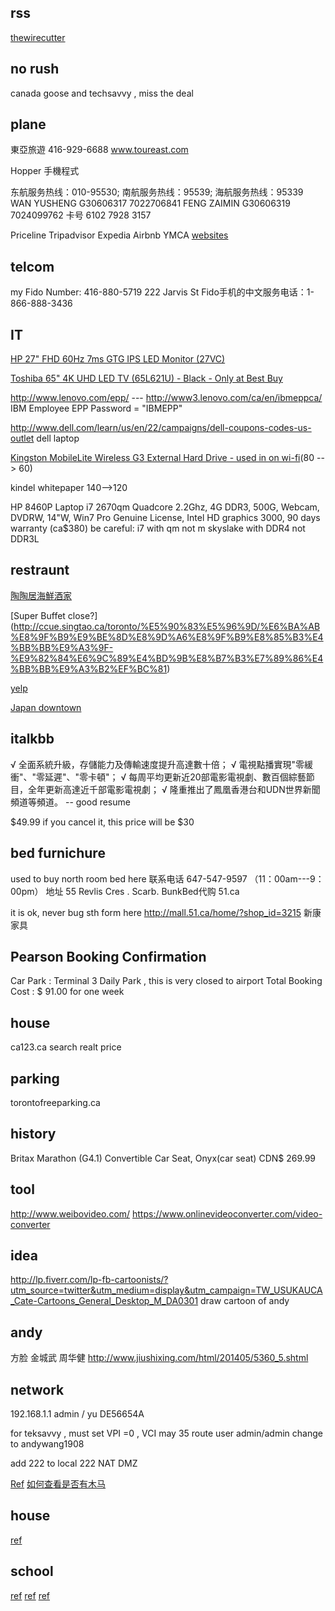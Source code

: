 
## rss
[thewirecutter](http://thewirecutter.com/reviews/best-bookshelf-speakers/)

## no rush

canada goose   and   techsavvy  ,  miss the deal

## plane

東亞旅遊 416-929-6688 www.toureast.com

Hopper 手機程式

东航服务热线：010-95530; 南航服务热线：95539; 海航服务热线：95339
WAN   YUSHENG G30606317   7022706841
FENG   ZAIMIN G30606319   7024099762
卡号 6102 7928 3157


Priceline  Tripadvisor  Expedia  Airbnb  YMCA
[websites](https://www.zhihu.com/question/21552311/answer/24307949)

## telcom

my Fido Number: 416-880-5719
222 Jarvis St
Fido手机的中文服务电话：1-866-888-3436

## IT

[HP 27" FHD 60Hz 7ms GTG IPS LED Monitor (27VC) ]($179.99)

[Toshiba 65" 4K UHD LED TV (65L621U) - Black - Only at Best Buy]($999.99)

http://www.lenovo.com/epp/  ---  http://www3.lenovo.com/ca/en/ibmeppca/  
IBM Employee EPP Password = "IBMEPP"

http://www.dell.com/learn/us/en/22/campaigns/dell-coupons-codes-us-outlet
dell laptop


[Kingston MobileLite Wireless G3 External Hard Drive - used in on wi-fi](http://www.thesource.ca/en-ca/computers-and-tablets/hard-drives-and-storage/hard-drives/kingston-mobilelite-wireless-g3-external-hard-drive---white/p/108047058)(80 --> 60)

kindel whitepaper  140-->120


HP 8460P Laptop i7 2670qm Quadcore 2.2Ghz, 4G DDR3, 500G, Webcam, DVDRW, 14"W, Win7 Pro Genuine License, Intel HD graphics 3000, 90 days warranty     (ca$380)
be careful:  i7 with qm not m
skyslake with DDR4 not DDR3L


## restraunt

[陶陶居海鮮酒家](http://ad.singtao.ca/%E9%A4%90%E5%BB%B3%E9%A3%AE%E9%A3%9F/%E9%A4%90%E5%BB%B3%E9%85%92%E6%A8%93/50749-%E9%99%B6%E9%99%B6%E5%B1%85%E6%B5%B7%E9%AE%AE%E9%85%92%E5%AE%B6/)

[Super Buffet close?]
(http://ccue.singtao.ca/toronto/%E5%90%83%E5%96%9D/%E6%BA%AB%E8%9F%B9%E9%BE%8D%E8%9D%A6%E8%9F%B9%E8%85%B3%E4%BB%BB%E9%A3%9F-%E9%82%84%E6%9C%89%E4%BD%9B%E8%B7%B3%E7%89%86%E4%BB%BB%E9%A3%B2%EF%BC%81)

[yelp](https://www.yelp.ca/biz/super-buffet-scarborough)

[Japan downtown](http://www.narcity.com/toronto/japans-pablo-cheese-tarts-is-opening-a-toronto-location-and-we-are-freaking-out/#)


## italkbb

√ 全面系統升級，存儲能力及傳輸速度提升高達數十倍；
√ 電視點播實現"零緩衝"、"零延遲"、"零卡頓"；
√ 每周平均更新近20部電影電視劇、數百個綜藝節目，全年更新高達近千部電影電視劇；
√ 隆重推出了鳳凰香港台和UDN世界新聞頻道等頻道。
-- good resume

$49.99  if you cancel it, this price will be $30

## bed furnichure

used to buy north room bed here
联系电话 647-547-9597 （11：00am---9：00pm）
地址 55 Revlis Cres . Scarb.
BunkBed代购 51.ca

it is ok, never bug sth form here
http://mall.51.ca/home/?shop_id=3215  新康家具


## Pearson Booking Confirmation

Car Park :  Terminal 3 Daily Park , this is very closed to airport
Total Booking Cost :    $ 91.00  for one week

## house

ca123.ca  search realt price

## parking

torontofreeparking.ca

## history

Britax Marathon (G4.1) Convertible Car Seat, Onyx(car seat)    CDN$ 269.99



## tool

http://www.weibovideo.com/
https://www.onlinevideoconverter.com/video-converter

## idea
http://lp.fiverr.com/lp-fb-cartoonists/?utm_source=twitter&utm_medium=display&utm_campaign=TW_USUKAUCA_Cate-Cartoons_General_Desktop_M_DA0301  draw cartoon of andy


## andy

方脸 金城武 周华健  http://www.jiushixing.com/html/201405/5360_5.shtml

## network

192.168.1.1   admin / yu
DE56654A

for teksavvy , must set VPI =0 , VCI may 35
route user   admin/admin change to andywang1908

add 222 to local 222
NAT DMZ

[Ref](https://www.ncf.ca/ncf/support/wiki/Modem_Configuration_(DSL)_SmartRG_SR505N)
[如何查看是否有木马](http://jingyan.baidu.com/article/77b8dc7fc924636174eab6fe.html)

## house

[ref](http://ccue.singtao.ca/toronto/howto/%E6%94%B6%E8%97%8F%EF%BC%81%E3%80%8C%E6%88%BF%E5%B1%8B%E7%B6%AD%E4%BF%AE%E6%99%82%E9%96%93%E8%A1%A8%E3%80%8D)

## school

[ref](https://weknowtoronto.wordpress.com/%E5%AD%A6%E5%8C%BA/%E5%A6%82%E4%BD%95%E9%80%89%E6%8B%A9%E5%A4%9A%E4%BC%A6%E5%A4%9A%E5%B0%8F%E5%AD%A6%E5%A5%BD%E5%AD%A6%E5%8C%BA%EF%BC%9F/)
[ref](http://www.tdsb.on.ca/Findyour/School/Byaddress.aspx)
[ref](http://www.findschool.ca/web/Search/Standard?g=true&t=1&q=54%20lynch%20rd%20%2C%20toronto)

